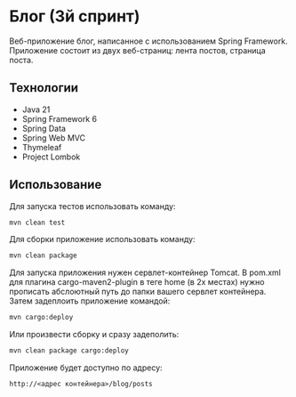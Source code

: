 # Блог (3й спринт)

Веб-приложение блог, написанное с использованием Spring Framework. Приложение состоит из двух веб-страниц: лента постов,
страница поста.

## Технологии

- Java 21
- Spring Framework 6
- Spring Data
- Spring Web MVC
- Thymeleaf
- Project Lombok

## Использование

Для запуска тестов использовать команду:

```sh
mvn clean test
```

Для сборки приложение использовать команду:

```sh
mvn clean package
```

Для запуска приложения нужен сервлет-контейнер Tomcat. В pom.xml для плагина cargo-maven2-plugin в теге
home (в 2х местах) нужно прописать абслоютный путь до папки вашего сервлет контейнера. Затем задеплоить приложение
командой:

```sh
mvn cargo:deploy
```

Или произвести сборку и сразу задеполить:

```sh
mvn clean package cargo:deploy
```

Приложение будет доступно по адресу:

```
http://<адрес контейнера>/blog/posts
```



